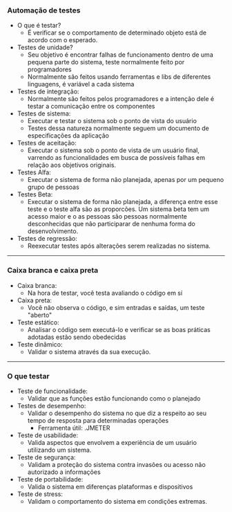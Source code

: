 ### Automação de testes
- O que é testar?
  - É verificar se o comportamento de determinado objeto está de acordo com o esperado.
- Testes de unidade?
  - Seu objetivo é encontrar falhas de funcionamento dentro de uma pequena parte do sistema, teste normalmente feito por programadores 
  - Normalmente são feitos usando ferramentas e libs de diferentes linguagens, é variável a cada sistema
- Testes de integração:
  - Normalmente são feitos pelos programadores e a intenção dele é testar a comunicação entre os componentes 
- Testes de sistema:
  - Executar e testar o sistema sob o ponto de vista do usuário 
  - Testes dessa natureza normalmente seguem um documento de especificações da aplicação
- Testes de aceitação:
  - Executar o sistema sob o ponto de vista de um usuário final, varrendo as funcionalidades em busca de possíveis falhas em relação aos objetivos originais.
- Testes Alfa:
  - Executar o sistema de forma não planejada, apenas por um pequeno grupo de pessoas
- Testes Beta:
  - Executar o sistema de forma não planejada, a diferença entre esse teste e o teste alfa são as proporcões. Um sistema beta tem um acesso maior e o as pessoas são pessoas normalmente desconhecidas que não participarar de nenhuma forma do desenvolvimento.
- Testes de regressão:
  - Reexecutar testes após alterações serem realizadas no sistema.

-------------
### Caixa branca e caixa preta
- Caixa branca: 
  - Na hora de testar, você testa avaliando o código em sí
- Caixa preta:
  - Você não observa o código, e sim entradas e saídas, um teste "aberto"
- Teste estático:
  - Analisar o código sem executá-lo e verificar se as boas práticas adotadas estão sendo obedecidas
- Teste dinâmico:
  - Validar o sistema através da sua execução.

-----------
### O que testar 
- Teste de funcionalidade:
  - Validar que as funções estão funcionando como o planejado 
- Testes de desempenho:
  - Validar o desempenho do sistema no que diz a respeito ao seu tempo de resposta para determinadas operações 
    - Ferramenta útil: .JMETER
- Teste de usabilidade:
  - Valida aspectos que envolvem a experiência de um usuário utilizando um sistema.
- Teste de segurança:
  - Validam a proteção do sistema contra invasões ou acesso não autorizado a informações
- Teste de portabilidade:
  - Valida o sistema em diferenças plataformas e dispositivos
- Teste de stress:
  - Validam o comportamento do sistema em condições extremas.

